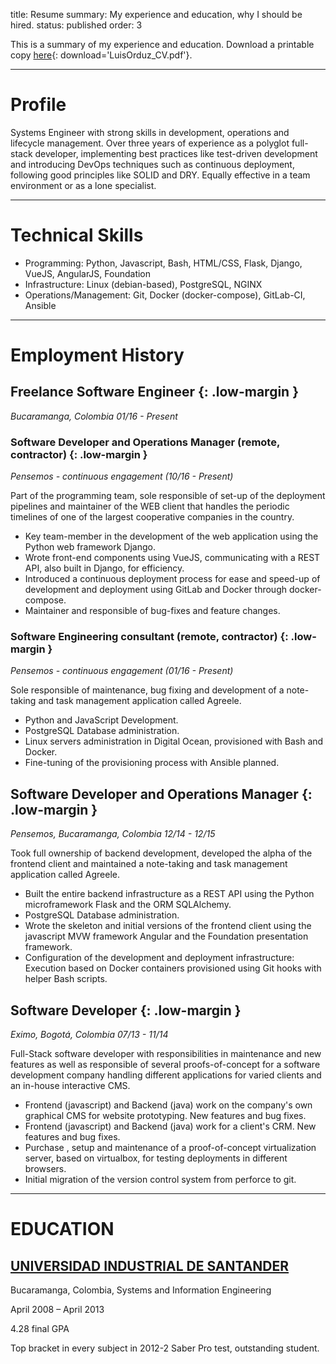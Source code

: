title: Resume
summary: My experience and education, why I should be hired.
status: published
order: 3

This is a summary of my experience and education. Download a printable copy [here][pdf]{: download='LuisOrduz_CV.pdf'}.
___
# Profile
Systems Engineer with strong skills in development, operations and lifecycle management. Over three years of experience as a polyglot full-stack developer, implementing best practices like test-driven development and introducing DevOps techniques such as continuous deployment, following good principles like SOLID and DRY. Equally effective in a team environment or as a lone specialist.
___
# Technical Skills
* Programming: Python, Javascript, Bash, HTML/CSS, Flask, Django, VueJS, AngularJS, Foundation
* Infrastructure: Linux (debian-based), PostgreSQL, NGINX
* Operations/Management: Git, Docker (docker-compose), GitLab-CI, Ansible
___
# Employment History
## Freelance Software Engineer {: .low-margin }
*Bucaramanga, Colombia 01/16 - Present*

### Software Developer and Operations Manager (remote, contractor) {: .low-margin }
*Pensemos - continuous engagement (10/16 - Present)*

Part of the programming team, sole responsible of set-up of the deployment pipelines and maintainer of the WEB client that handles the periodic timelines of one of the largest cooperative companies in the country.

* Key team-member in the development of the web application using the Python web framework Django.
* Wrote front-end components using VueJS, communicating with a REST API, also built in Django, for efficiency.
* Introduced a continuous deployment process for ease and speed-up of development and deployment using GitLab and Docker through docker-compose.
* Maintainer and responsible of bug-fixes and feature changes.

### Software Engineering consultant (remote, contractor) {: .low-margin }
*Pensemos - continuous engagement (01/16 - Present)*

Sole responsible of maintenance, bug fixing and development of a note-taking and task management application called Agreele.

* Python and JavaScript Development.
* PostgreSQL Database administration.
* Linux servers administration in Digital Ocean, provisioned with Bash and Docker.
* Fine-tuning of the provisioning process with Ansible planned.

## Software Developer and Operations Manager {: .low-margin }
*Pensemos,    Bucaramanga, Colombia    12/14 - 12/15*

Took full ownership of backend development, developed the alpha of the frontend client and maintained a note-taking and task management application called Agreele.

* Built the entire backend infrastructure as a REST API using the Python microframework Flask and the ORM SQLAlchemy.
* PostgreSQL Database administration.
* Wrote the skeleton and initial versions of the frontend client using the javascript MVW framework Angular and the Foundation presentation framework.
* Configuration of the development and deployment infrastructure: Execution based on Docker containers provisioned using Git hooks with helper Bash scripts.

## Software Developer {: .low-margin }
*Eximo,  Bogotá, Colombia 	07/13 - 11/14*

Full-Stack software developer with responsibilities in maintenance and new features as well as responsible of several proofs-of-concept for a software development company handling different applications for varied clients and an in-house interactive CMS.

* Frontend (javascript) and Backend (java) work on the company's own graphical CMS for website prototyping. New features and bug fixes.
* Frontend (javascript) and Backend (java) work for a client's CRM. New features and bug fixes.
* Purchase , setup and maintenance of a proof-of-concept virtualization server, based on virtualbox, for testing deployments in different browsers.
* Initial migration of the version control system from perforce to git.
___

# EDUCATION

## [UNIVERSIDAD INDUSTRIAL DE SANTANDER][uis]
Bucaramanga, Colombia, Systems and Information Engineering

April 2008 – April 2013

4.28 final GPA

Top bracket in every subject in 2012-2 Saber Pro test, outstanding student.

<style>
li > ul {
    margin-bottom: 1em;
}
.low-margin {
  margin-bottom: 0;
}
</style>

[pdf]: {filename}/assets/Luis_Orduz_CV.pdf "My CV"
[uis]: //uis.edu.co "My Alma Mater's home page"
